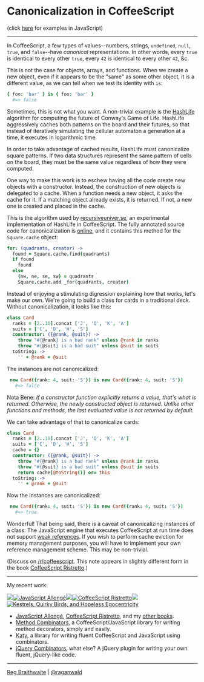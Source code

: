 # Canonicalization in CoffeeScript

(click [here](https://github.com/raganwald/homoiconic/blob/master/2012/11/canonicalization.js.md#readme) for examples in JavaScript)

---

In CoffeeScript, a few types of values--numbers, strings, `undefined`, `null`, `true`, and `false`--have *canonical* representations. In other words, every `true` is identical to every other `true`, every `42` is identical to every other `42`, &c.

This is not the case for objects, arrays, and functions. When we create a new object, even if it appears to be the "same" as some other object, it is a different value, as we can tell when we test its identity with `is`:

```coffeescript
{ foo: 'bar' } is { foo: 'bar' }
  #=> false  
```  

Sometimes, this is not what you want. A non-trivial example is the [HashLife] algorithm for computing the future of Conway's Game of Life. HashLife aggressively caches both patterns on the board and their futures, so that instead of iteratively simulating the cellular automaton a generation at a time, it executes in logarithmic time.

[HashLife]: https://en.wikipedia.org/wiki/Hashlife

In order to take advantage of cached results, HashLife must canonicalize square patterns. If two data structures represent the same pattern of cells on the board, they must be the same value regardless of how they were computed.

One way to make this work is to eschew having all the code create new objects with a constructor. Instead, the construction of new objects is delegated to a cache. When a function needs a new object, it asks the cache for it. If a matching object already exists, it is returned. If not, a new one is created and placed in the cache.

This is the algorithm used by [recursiveuniver.se], an experimental implementation of HashLife in CoffeeScript. The fully annotated source code for canonicalization is [online], and it contains this method for the `Square.cache` object:

[recursiveuniver.se]: http://recursiveuniver.se
[online]: http://recursiveuniver.se/docs/canonicalization.html

```coffeescript
for: (quadrants, creator) ->
  found = Square.cache.find(quadrants)
  if found
    found
  else
    {nw, ne, se, sw} = quadrants
    Square.cache.add _for(quadrants, creator)
```
        
Instead of enjoying a stimulating digression explaining how that works, let's make our own. We're going to build a class for cards in a traditional deck. Without canonicalization, it looks like this:

```coffeescript
class Card
  ranks = [2..10].concat ['J', 'Q', 'K', 'A']
  suits = ['C', 'D', 'H', 'S']
  constructor: ({@rank, @suit}) ->
    throw "#{@rank} is a bad rank" unless @rank in ranks
    throw "#{@suit} is a bad suit" unless @suit in suits
  toString: ->
    '' + @rank + @suit
```
        
The instances are not canonicalized:

```coffeescript        
 new Card({rank: 4, suit: 'S'}) is new Card({rank: 4, suit: 'S'})
   #=> false
```
       
Nota Bene: *If a constructor function explicitly returns a value, that's what is returned. Otherwise, the newly constructed object is returned. Unlike other functions and methods, the last evaluated value is not returned by default.*

We can take advantage of that to canonicalize cards:

```coffeescript
class Card
  ranks = [2..10].concat ['J', 'Q', 'K', 'A']
  suits = ['C', 'D', 'H', 'S']
  cache = {}
  constructor: ({@rank, @suit}) ->
    throw "#{@rank} is a bad rank" unless @rank in ranks
    throw "#{@suit} is a bad suit" unless @suit in suits
    return cache[@toString()] or= this
  toString: ->
    '' + @rank + @suit
```
        
Now the instances are canonicalized:

```coffeescript        
 new Card({rank: 4, suit: 'S'}) is new Card({rank: 4, suit: 'S'})
   #=> true
```
       
Wonderful! That being said, there is a caveat of canonicalizing instances of a class: The JavaScript engine that executes CoffeeScript at run time does not support [weak references](https://en.wikipedia.org/wiki/Weak_reference). If you wish to perform cache eviction for memory management purposes, you will have to implement your own reference management scheme. This may be non-trivial.

(Discuss on [/r/coffeescript](http://www.reddit.com/r/coffeescript/comments/12nidl/quick_tip_canonicalization_in_coffeescript/). This note appears in slightly different form in the book [CoffeeScript Ristretto](http://leanpub.com/coffeescript-ristretto).)

---

My recent work:

![](http://i.minus.com/iL337yTdgFj7.png)[![JavaScript Allongé](http://i.minus.com/iW2E1A8M5UWe6.jpeg)](http://leanpub.com/javascript-allonge "JavaScript Allongé")![](http://i.minus.com/iL337yTdgFj7.png)[![CoffeeScript Ristretto](http://i.minus.com/iMmGxzIZkHSLD.jpeg)](http://leanpub.com/coffeescript-ristretto "CoffeeScript Ristretto")![](http://i.minus.com/iL337yTdgFj7.png)[![Kestrels, Quirky Birds, and Hopeless Egocentricity](http://i.minus.com/ibw1f1ARQ4bhi1.jpeg)](http://leanpub.com/combinators "Kestrels, Quirky Birds, and Hopeless Egocentricity")

* [JavaScript Allongé](http://leanpub.com/javascript-allonge), [CoffeeScript Ristretto](http://leanpub.com/coffeescript-ristretto), and my [other books](http://leanpub.com/u/raganwald).
* [Method Combinators](https://github.com/raganwald/method-combinators), a CoffeeScript/JavaScript library for writing method decorators, simply and easily.
* [Katy](http://github.com/raganwald/Katy), a library for writing fluent CoffeeScript and JavaScript using combinators.
* [jQuery Combinators](http://github.com/raganwald/jquery-combinators), what else? A jQuery plugin for writing your own fluent, jQuery-like code.  

---

[Reg Braithwaite](http://braythwayt.com) | [@raganwald](http://twitter.com/raganwald)